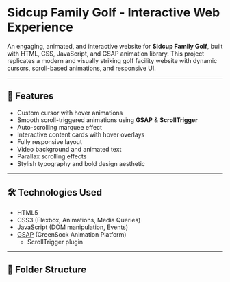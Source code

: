 # Sidcup Family Golf - Interactive Web Experience

An engaging, animated, and interactive website for **Sidcup Family Golf**, built with HTML, CSS, JavaScript, and GSAP animation library. This project replicates a modern and visually striking golf facility website with dynamic cursors, scroll-based animations, and responsive UI.

---

## 🚀 Features

- Custom cursor with hover animations
- Smooth scroll-triggered animations using **GSAP** & **ScrollTrigger**
- Auto-scrolling marquee effect
- Interactive content cards with hover overlays
- Fully responsive layout
- Video background and animated text
- Parallax scrolling effects
- Stylish typography and bold design aesthetic

---

## 🛠️ Technologies Used

- HTML5
- CSS3 (Flexbox, Animations, Media Queries)
- JavaScript (DOM manipulation, Events)
- [GSAP](https://greensock.com/gsap/) (GreenSock Animation Platform)
  - ScrollTrigger plugin

---

## 📁 Folder Structure

